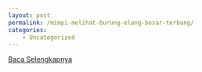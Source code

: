 ```yaml
---
layout: post
permalink: /mimpi-melihat-burung-elang-besar-terbang/
categories:
    - Uncategorized
---
```


[Baca Selengkapnya](/02)